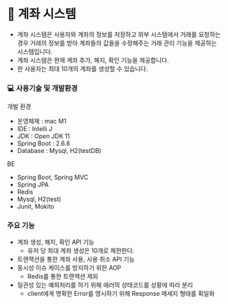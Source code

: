 # 📱 계좌 시스템
- 계좌 시스템은 사용자와 계좌의 정보를 저장하고 외부 시스템에서 거래를 요청하는 경우 거래의 정보를 받아 계좌들의 값들을 수정해주는 거래 관리 기능을 제공하는 시스템입니다.
- 계좌 시스템은 현재 계좌 추가, 해지, 확인 기능을 제공합니다.
 - 한 사용자는 최대 10개의 계좌를 생성할 수 있습니다.

### 💻 사용기술 및 개발환경

개발 환경
- 운영체제 : mac M1 
- IDE : Intelli J
- JDK : Open JDK 11
- Spring Boot : 2.6.8
- Database : Mysql, H2(testDB)

BE
- Spring Boot, Spring MVC
- Spring JPA
- Redis
- Mysql, H2(test)
- Junit, Mokito


### 주요 기능
- 계좌 생성, 해지, 확인 API 기능 
  - 유저 당 최대 계좌 생성은 10개로 제한한다.
- 트랜잭션을 통한 계좌 사용, 사용 취소 API 기능
- 동시성 이슈 케이스를 방지하기 위한 AOP
  - Redis를 통한 트랜잭션 제외
- 일관성 있는 예외처리를 하기 위해 에러의 상태코드를 상황에 따라 분리
  - client에게 명확한 Error를 명시하기 위해 Response 메세지 형태를 획일화
